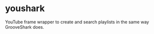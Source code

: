 youshark
========

YouTube frame wrapper to create and search playlists in the same way GrooveShark does.
